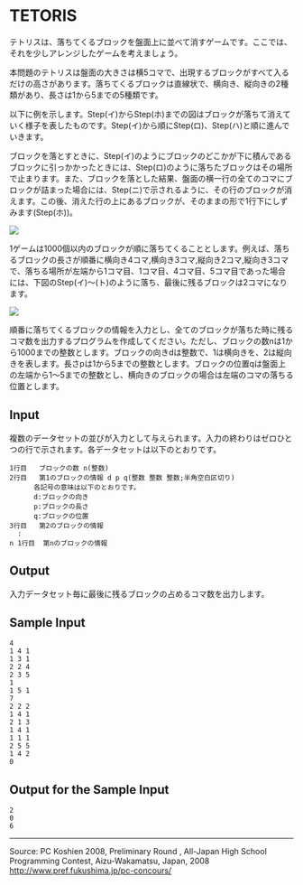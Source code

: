 # TETORIS

テトリスは、落ちてくるブロックを盤面上に並べて消すゲームです。ここでは、それを少しアレンジしたゲームを考えましょう。

本問題のテトリスは盤面の大きさは横5コマで、出現するブロックがすべて入るだけの高さがあります。落ちてくるブロックは直線状で、横向き、縦向きの2種類があり、長さは1から5までの5種類です。

以下に例を示します。Step(イ)からStep(ホ)までの図はブロックが落ちて消えていく様子を表したものです。Step(イ)から順にStep(ロ)、Step(ハ)と順に進んでいきます。

ブロックを落とすときに、Step(イ)のようにブロックのどこかが下に積んであるブロックに引っかかったときには、Step(ロ)のように落ちたブロックはその場所で止まります。また、ブロックを落とした結果、盤面の横一行の全てのコマにブロックが詰まった場合には、Step(ニ)で示されるように、その行のブロックが消えます。この後、消えた行の上にあるブロックが、そのままの形で1行下にしずみます(Step(ホ))。

![][1]

1ゲームは1000個以内のブロックが順に落ちてくることとします。例えば、落ちるブロックの長さが順番に横向き4コマ,横向き3コマ,縦向き2コマ,縦向き3コマで、落ちる場所が左端から1コマ目、1コマ目、4コマ目、5コマ目であった場合には、下図のStep(イ)〜(ト)のように落ち、最後に残るブロックは2コマになります。

![][2]

順番に落ちてくるブロックの情報を入力とし、全てのブロックが落ちた時に残るコマ数を出力するプログラムを作成してください。ただし、ブロックの数nは1から1000までの整数とします。ブロックの向きdは整数で、1は横向きを、2は縦向きを表します。長さpは1から5までの整数とします。ブロックの位置qは盤面上の左端から1〜5までの整数とし、横向きのブロックの場合は左端のコマの落ちる位置とします。

## Input

複数のデータセットの並びが入力として与えられます。入力の終わりはゼロひとつの行で示されます。各データセットは以下のとおりです。

    1行目   ブロックの数 n(整数)
    2行目   第1のブロックの情報 d p q(整数 整数 整数;半角空白区切り)
          各記号の意味は以下のとおりです。
          d:ブロックの向き
          p:ブロックの長さ
          q:ブロックの位置
    3行目   第2のブロックの情報
      :
    n 1行目  第nのブロックの情報

## Output

入力データセット毎に最後に残るブロックの占めるコマ数を出力します。

## Sample Input

    4
    1 4 1
    1 3 1
    2 2 4
    2 3 5
    1
    1 5 1
    7
    2 2 2
    1 4 1
    2 1 3
    1 4 1
    1 1 1
    2 5 5
    1 4 2
    0

## Output for the Sample Input

    2
    0
    6

* * *

Source: PC Koshien 2008, Preliminary Round , All-Japan High School Programming Contest, Aizu-Wakamatsu, Japan, 2008   
<http://www.pref.fukushima.jp/pc-concours/>

[1]: IMAGE1/pck200806_1.gif
[2]: IMAGE1/pck200806_2.gif
